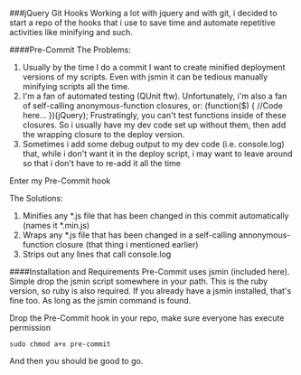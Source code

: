 ###jQuery Git Hooks
Working a lot with jquery and with git, i decided to start a repo of the hooks that i use to save time and automate repetitive activities like minifying and such.

####Pre-Commit
The Problems:

1. Usually by the time I do a commit I want to create minified deployment versions of my scripts. Even with jsmin it can be tedious manually minifying scripts all the time.
2. I'm a fan of automated testing (QUnit ftw). Unfortunately, i'm also a fan of self-calling anonymous-function closures, or:
	(function($) {
		//Code here...
	})(jQuery);
Frustratingly, you can't test functions inside of these closures. So i usually have my dev code set up without them, then add the wrapping closure to the deploy version.
3. Sometimes i add some debug output to my dev code (i.e. console.log) that, while i don't want it in the deploy script, i may want to leave around so that i don't have to re-add it all the time

Enter my Pre-Commit hook

The Solutions:

1. Minifies any *.js file that has been changed in this commit automatically (names it *.min.js)
2. Wraps any *.js file that has been changed in a self-calling annonymous-function closure (that thing i mentioned earlier)
3. Strips out any lines that call console.log

####Installation and Requirements
Pre-Commit uses jsmin (included here). Simple drop the jsmin script somewhere in your path. This is the ruby version, so ruby is also required. If you already have a jsmin installed, that's fine too. As long as the jsmin command is found.

Drop the Pre-Commit hook in your repo, make sure everyone has execute permission

	sudo chmod a+x pre-commit
	
And then you should be good to go.